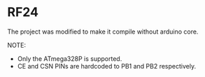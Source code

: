 # RF24

The project was modified to make it compile without arduino core.

NOTE:
* Only the ATmega328P is supported.
* CE and CSN PINs are hardcoded to PB1 and PB2 respectively.
